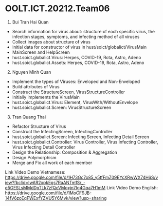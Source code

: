 # OOLT.ICT.20212.Team06
1. Bui Tran Hai Quan

-	Search information for virus about: structure of each specific virus, the infection stages, symptoms, and infecting method of all viruses
-	Collect images about structure of virus
-	Initial data for constructor of virus in hust/soict/globalict/VirusMain
-	MainScreen and HelpScreen
-	hust.soict.globalict.Virus: Herpes, COVID-19, Rota, Astro, Adeno
-	hust.soict.globalict.Assets: Herpes, COVID-19, Rota, Astro, Adeno

2. Nguyen Minh Quan

-	Implement the types of Viruses: Enveloped and Non-Enveloped
-	Build attributes of Virus
-	Construct the StructureScreen, VirusStructureController
-	Initially implements the VirusMain
-	hust.soict.globalict.Virus: Element, VirusWith/WithoutEnvelope
-	hust.soict.globalict.Screen: VirusStructureScreen

3. Tran Quang Thai

- Refactor Structure of Virus
- Construct the InfectingScreen, InfectingController
-	hust.soict.globalict.Screen: Infecting Screen, Infecting Detail Screen
-	hust.soict.globalict.Controller: Virus Controller, Virus Infecting Controller, Virus Infecting Detail Controller
-	Design the Relationship: Composition & Aggregation
- Design Polymorphism
-	Merge and Fix all work of each member

Link Video Demo Vietnamese: https://drive.google.com/file/d/1H73Gc7o85_y5tfFmZ09EYcXRwWX74H6S/view?fbclid=IwAR2xpkEgs7RaANTm1Sr_-e5GESLsMMdDpTLk7zfQcVMqxjn7Ig4Gqa7H1mM
Link Video Demo English: https://drive.google.com/file/d/1MoCF9JB-14fV6zoEqFWExfYZVU5Y6Mvk/view?usp=sharing
